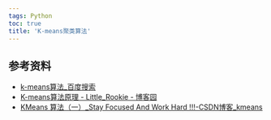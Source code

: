 ```yaml
---
tags: Python
toc: true
title: 'K-means聚类算法'
---
```


## 参考资料
- [k-means算法_百度搜索](https://www.baidu.com/s?wd=k-means%E7%AE%97%E6%B3%95&f=12&rsp=0&oq=K-mean%E7%AE%97%E6%B3%95&ie=utf-8&usm=1&rsv_pq=962b6b120000923a&rsv_t=f7eeYuosToUYKHAOKNgPo5ROs2zwAP%2BO5JWkRofFWKE%2FowKnEhBdpOl9pzw&rqlang=cn)
- [K-means算法原理 - Little_Rookie - 博客园](https://www.cnblogs.com/nxld/p/6376496.html)
- [KMeans 算法（一）_Stay Focused And Work Hard !!!-CSDN博客_kmeans](https://blog.csdn.net/u013850277/article/details/88411966)
